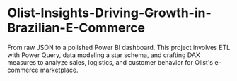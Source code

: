# Olist-Insights-Driving-Growth-in-Brazilian-E-Commerce
From raw JSON to a polished Power BI dashboard. This project involves ETL with Power Query, data modeling a star schema, and crafting DAX measures to analyze sales, logistics, and customer behavior for Olist's e-commerce marketplace.
